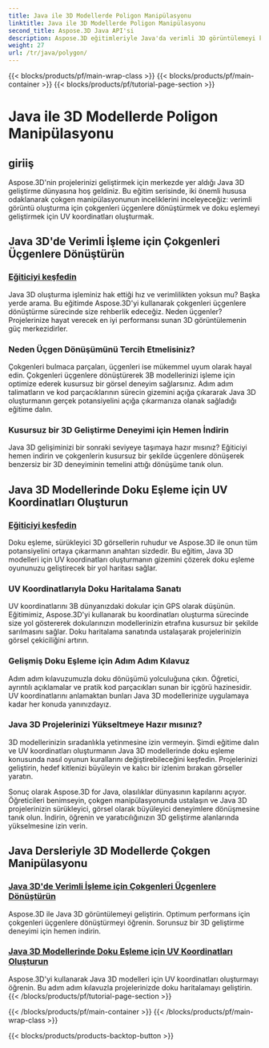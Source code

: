 ```yaml
---
title: Java ile 3D Modellerde Poligon Manipülasyonu
linktitle: Java ile 3D Modellerde Poligon Manipülasyonu
second_title: Aspose.3D Java API'si
description: Aspose.3D eğitimleriyle Java'da verimli 3D görüntülemeyi keşfedin. Optimum performans ve gelişmiş doku haritalaması için çokgenleri üçgenlere dönüştürün ve UV koordinatları oluşturun.
weight: 27
url: /tr/java/polygon/
---
```


{{< blocks/products/pf/main-wrap-class >}}
{{< blocks/products/pf/main-container >}}
{{< blocks/products/pf/tutorial-page-section >}}

# Java ile 3D Modellerde Poligon Manipülasyonu

## giriiş

Aspose.3D'nin projelerinizi geliştirmek için merkezde yer aldığı Java 3D geliştirme dünyasına hoş geldiniz. Bu eğitim serisinde, iki önemli hususa odaklanarak çokgen manipülasyonunun inceliklerini inceleyeceğiz: verimli görüntü oluşturma için çokgenleri üçgenlere dönüştürmek ve doku eşlemeyi geliştirmek için UV koordinatları oluşturmak.

## Java 3D'de Verimli İşleme için Çokgenleri Üçgenlere Dönüştürün

### [Eğiticiyi keşfedin](./convert-polygons-triangles/)

Java 3D oluşturma işleminiz hak ettiği hız ve verimlilikten yoksun mu? Başka yerde arama. Bu eğitimde Aspose.3D'yi kullanarak çokgenleri üçgenlere dönüştürme sürecinde size rehberlik edeceğiz. Neden üçgenler? Projelerinize hayat verecek en iyi performansı sunan 3D görüntülemenin güç merkezidirler.

### Neden Üçgen Dönüşümünü Tercih Etmelisiniz?

Çokgenleri bulmaca parçaları, üçgenleri ise mükemmel uyum olarak hayal edin. Çokgenleri üçgenlere dönüştürerek 3B modellerinizi işleme için optimize ederek kusursuz bir görsel deneyim sağlarsınız. Adım adım talimatların ve kod parçacıklarının sürecin gizemini açığa çıkararak Java 3D oluşturmanın gerçek potansiyelini açığa çıkarmanıza olanak sağladığı eğitime dalın.

### Kusursuz bir 3D Geliştirme Deneyimi için Hemen İndirin

Java 3D gelişiminizi bir sonraki seviyeye taşımaya hazır mısınız? Eğiticiyi hemen indirin ve çokgenlerin kusursuz bir şekilde üçgenlere dönüşerek benzersiz bir 3D deneyiminin temelini attığı dönüşüme tanık olun.

## Java 3D Modellerinde Doku Eşleme için UV Koordinatları Oluşturun

### [Eğiticiyi keşfedin](./generate-uv-coordinates/)

Doku eşleme, sürükleyici 3D görsellerin ruhudur ve Aspose.3D ile onun tüm potansiyelini ortaya çıkarmanın anahtarı sizdedir. Bu eğitim, Java 3D modelleri için UV koordinatları oluşturmanın gizemini çözerek doku eşleme oyununuzu geliştirecek bir yol haritası sağlar.

### UV Koordinatlarıyla Doku Haritalama Sanatı

UV koordinatlarını 3B dünyanızdaki dokular için GPS olarak düşünün. Eğitimimiz, Aspose.3D'yi kullanarak bu koordinatları oluşturma sürecinde size yol göstererek dokularınızın modellerinizin etrafına kusursuz bir şekilde sarılmasını sağlar. Doku haritalama sanatında ustalaşarak projelerinizin görsel çekiciliğini artırın.

### Gelişmiş Doku Eşleme için Adım Adım Kılavuz

Adım adım kılavuzumuzla doku dönüşümü yolculuğuna çıkın. Öğretici, ayrıntılı açıklamalar ve pratik kod parçacıkları sunan bir içgörü hazinesidir. UV koordinatlarını anlamaktan bunları Java 3D modellerinize uygulamaya kadar her konuda yanınızdayız.

### Java 3D Projelerinizi Yükseltmeye Hazır mısınız?

3D modellerinizin sıradanlıkla yetinmesine izin vermeyin. Şimdi eğitime dalın ve UV koordinatları oluşturmanın Java 3D modellerinde doku eşleme konusunda nasıl oyunun kurallarını değiştirebileceğini keşfedin. Projelerinizi geliştirin, hedef kitlenizi büyüleyin ve kalıcı bir izlenim bırakan görseller yaratın.

Sonuç olarak Aspose.3D for Java, olasılıklar dünyasının kapılarını açıyor. Öğreticileri benimseyin, çokgen manipülasyonunda ustalaşın ve Java 3D projelerinizin sürükleyici, görsel olarak büyüleyici deneyimlere dönüşmesine tanık olun. İndirin, öğrenin ve yaratıcılığınızın 3D geliştirme alanlarında yükselmesine izin verin.
## Java Dersleriyle 3D Modellerde Çokgen Manipülasyonu
### [Java 3D'de Verimli İşleme için Çokgenleri Üçgenlere Dönüştürün](./convert-polygons-triangles/)
Aspose.3D ile Java 3D görüntülemeyi geliştirin. Optimum performans için çokgenleri üçgenlere dönüştürmeyi öğrenin. Sorunsuz bir 3D geliştirme deneyimi için hemen indirin.
### [Java 3D Modellerinde Doku Eşleme için UV Koordinatları Oluşturun](./generate-uv-coordinates/)
Aspose.3D'yi kullanarak Java 3D modelleri için UV koordinatları oluşturmayı öğrenin. Bu adım adım kılavuzla projelerinizde doku haritalamayı geliştirin.
{{< /blocks/products/pf/tutorial-page-section >}}

{{< /blocks/products/pf/main-container >}}
{{< /blocks/products/pf/main-wrap-class >}}

{{< blocks/products/products-backtop-button >}}
